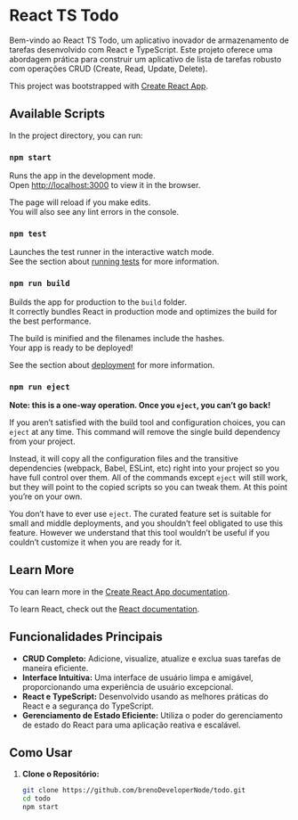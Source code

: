 # React TS Todo

Bem-vindo ao React TS Todo, um aplicativo inovador de armazenamento de tarefas desenvolvido com React e TypeScript. Este projeto oferece uma abordagem prática para construir um aplicativo de lista de tarefas robusto com operações CRUD (Create, Read, Update, Delete).

This project was bootstrapped with [Create React App](https://github.com/facebook/create-react-app).

## Available Scripts

In the project directory, you can run:

### `npm start`

Runs the app in the development mode.\
Open [http://localhost:3000](http://localhost:3000) to view it in the browser.

The page will reload if you make edits.\
You will also see any lint errors in the console.

### `npm test`

Launches the test runner in the interactive watch mode.\
See the section about [running tests](https://facebook.github.io/create-react-app/docs/running-tests) for more information.

### `npm run build`

Builds the app for production to the `build` folder.\
It correctly bundles React in production mode and optimizes the build for the best performance.

The build is minified and the filenames include the hashes.\
Your app is ready to be deployed!

See the section about [deployment](https://facebook.github.io/create-react-app/docs/deployment) for more information.

### `npm run eject`

**Note: this is a one-way operation. Once you `eject`, you can’t go back!**

If you aren’t satisfied with the build tool and configuration choices, you can `eject` at any time. This command will remove the single build dependency from your project.

Instead, it will copy all the configuration files and the transitive dependencies (webpack, Babel, ESLint, etc) right into your project so you have full control over them. All of the commands except `eject` will still work, but they will point to the copied scripts so you can tweak them. At this point you’re on your own.

You don’t have to ever use `eject`. The curated feature set is suitable for small and middle deployments, and you shouldn’t feel obligated to use this feature. However we understand that this tool wouldn’t be useful if you couldn’t customize it when you are ready for it.

## Learn More

You can learn more in the [Create React App documentation](https://facebook.github.io/create-react-app/docs/getting-started).

To learn React, check out the [React documentation](https://reactjs.org/).

## Funcionalidades Principais

- **CRUD Completo:** Adicione, visualize, atualize e exclua suas tarefas de maneira eficiente.
- **Interface Intuitiva:** Uma interface de usuário limpa e amigável, proporcionando uma experiência de usuário excepcional.
- **React e TypeScript:** Desenvolvido usando as melhores práticas do React e a segurança do TypeScript.
- **Gerenciamento de Estado Eficiente:** Utiliza o poder do gerenciamento de estado do React para uma aplicação reativa e escalável.

## Como Usar

1. **Clone o Repositório:**
   ```bash
   git clone https://github.com/brenoDeveloperNode/todo.git
   cd todo
   npm start

